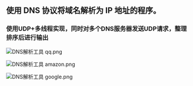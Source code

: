 ## 使用 DNS 协议将域名解析为 IP 地址的程序。

### 使用UDP+多线程实现，同时对多个DNS服务器发送UDP请求，整理排序后进行输出

![DNS解析工具 qq.png](https://s2.loli.net/2023/02/11/dfIO1M3gNVemzxk.png)

![DNS解析工具 amazon.png](https://s2.loli.net/2023/02/11/gPvuBmeTV9HRGW5.png)

![DNS解析工具 google.png](https://s2.loli.net/2023/02/11/iTSb4aUP8htZelJ.png)